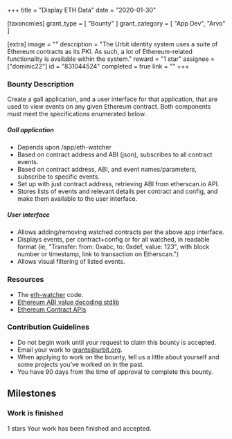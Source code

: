 +++
title = "Display ETH Data"
date = "2020-01-30"

[taxonomies]
grant_type = [ "Bounty" ]
grant_category = [ "App Dev", "Arvo" ]

[extra]
image = ""
description = "The Urbit identity system uses a suite of Ethereum contracts as its PKI. As such, a lot of Ethereum-related functionality is available within the system."
reward = "1 star"
assignee = ["dominic22"]
id = "831044524"
completed = true
link = ""
+++

### Bounty Description

Create a gall application, and a user interface for that application, that are used to view events on any given Ethereum contract. Both components must meet the specifications enumerated below.

##### Gall application

- Depends upon /app/eth-watcher
- Based on contract address and ABI (json), subscribes to all contract events.
- Based on contract address, ABI, and event names/parameters, subscribe to specific events.
- Set up with just contract address, retrieving ABI from etherscan.io API.
- Stores lists of events and relevant details per contract and config, and make them available to the user interface.

##### User interface

- Allows adding/removing watched contracts per the above app interface.
- Displays events, per contract+config or for all watched, in readable format (ie, "Transfer: from: 0xabc, to: 0xdef, value: 123", with block number or timestamp, link to transaction on Etherscan.")
- Allows visual filtering of listed events.

### Resources

- The [eth-watcher](https://github.com/urbit/urbit/blob/master/pkg/arvo/app/eth-watcher.hoon) code.
- [Ethereum ABI value decoding stdlib](https://github.com/urbit/urbit/blob/4915ceb96bdd56f5b1f25504d1c68f8d41161540/pkg/arvo/sys/zuse.hoon#L8317)
- [Ethereum Contract APIs](https://etherscan.io/apis#contracts)

### Contribution Guidelines

- Do not begin work until your request to claim this bounty is accepted.
- Email your work to grants@urbit.org.
- When applying to work on the bounty, tell us a little about yourself and some projects you’ve worked on in the past.
- You have 90 days from the time of approval to complete this bounty.

## Milestones

### Work is finished

1 stars
Your work has been finished and accepted.

